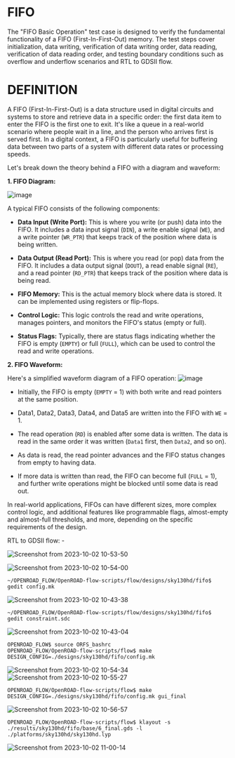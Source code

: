  # FIFO
The "FIFO Basic Operation" test case is designed to verify the fundamental functionality of a FIFO (First-In-First-Out) memory. The test steps cover initialization, data writing, verification of data writing order, data reading, verification of data reading order, and testing boundary conditions such as overflow and underflow scenarios and RTL to GDSII flow.

# DEFINITION
A FIFO (First-In-First-Out) is a data structure used in digital circuits and systems to store and retrieve data in a specific order: the first data item to enter the FIFO is the first one to exit. It's like a queue in a real-world scenario where people wait in a line, and the person who arrives first is served first. In a digital context, a FIFO is particularly useful for buffering data between two parts of a system with different data rates or processing speeds.

Let's break down the theory behind a FIFO with a diagram and waveform:

**1. FIFO Diagram:**

![image](https://github.com/swapnilanand123/FIFO/assets/143795450/f805b0b3-ac18-441b-aec0-a3deb8fdba82)


A typical FIFO consists of the following components:

- **Data Input (Write Port):** This is where you write (or push) data into the FIFO. It includes a data input signal (`DIN`), a write enable signal (`WE`), and a write pointer (`WR_PTR`) that keeps track of the position where data is being written.

- **Data Output (Read Port):** This is where you read (or pop) data from the FIFO. It includes a data output signal (`DOUT`), a read enable signal (`RE`), and a read pointer (`RD_PTR`) that keeps track of the position where data is being read.

- **FIFO Memory:** This is the actual memory block where data is stored. It can be implemented using registers or flip-flops.

- **Control Logic:** This logic controls the read and write operations, manages pointers, and monitors the FIFO's status (empty or full).

- **Status Flags:** Typically, there are status flags indicating whether the FIFO is empty (`EMPTY`) or full (`FULL`), which can be used to control the read and write operations.

**2. FIFO Waveform:**

Here's a simplified waveform diagram of a FIFO operation:
![image](https://github.com/swapnilanand123/FIFO/assets/143795450/34fc9277-3beb-473f-b867-3cd8ab2dd5f0)

- Initially, the FIFO is empty (`EMPTY` = 1) with both write and read pointers at the same position.

- Data1, Data2, Data3, Data4, and Data5 are written into the FIFO with `WE` = 1.

- The read operation (`RD`) is enabled after some data is written. The data is read in the same order it was written (`Data1` first, then `Data2`, and so on).

- As data is read, the read pointer advances and the FIFO status changes from empty to having data.

- If more data is written than read, the FIFO can become full (`FULL` = 1), and further write operations might be blocked until some data is read out.

In real-world applications, FIFOs can have different sizes, more complex control logic, and additional features like programmable flags, almost-empty and almost-full thresholds, and more, depending on the specific requirements of the design.


RTL to GDSII flow: -

![Screenshot from 2023-10-02 10-53-50](https://github.com/swapnilanand123/FIFO/assets/143795450/79c2483d-5dac-4e8f-96aa-c76e2229a4a6)

![Screenshot from 2023-10-02 10-54-00](https://github.com/swapnilanand123/FIFO/assets/143795450/62a13c37-a7e8-4834-99d8-28297ece134c)

```
~/OPENROAD_FLOW/OpenROAD-flow-scripts/flow/designs/sky130hd/fifo$ gedit config.mk 
```
![Screenshot from 2023-10-02 10-43-38](https://github.com/swapnilanand123/FIFO/assets/143795450/574f70fc-9bbe-4f28-b78d-d511e0d9d2e9)

```
~/OPENROAD_FLOW/OpenROAD-flow-scripts/flow/designs/sky130hd/fifo$ gedit constraint.sdc
```
![Screenshot from 2023-10-02 10-43-04](https://github.com/swapnilanand123/FIFO/assets/143795450/48d5c8bb-2684-4de8-b2bb-1aa236ada565)

```
OPENROAD_FLOW$ source ORFS_bashrc
OPENROAD_FLOW/OpenROAD-flow-scripts/flow$ make DESIGN_CONFIG=./designs/sky130hd/fifo/config.mk
```
![Screenshot from 2023-10-02 10-54-34](https://github.com/swapnilanand123/FIFO/assets/143795450/247c8f41-6d98-4ffc-9262-0ad7d9283318)
![Screenshot from 2023-10-02 10-55-27](https://github.com/swapnilanand123/FIFO/assets/143795450/20d32183-c0f6-479f-ae40-b466dbffbddc)


```
OPENROAD_FLOW/OpenROAD-flow-scripts/flow$ make DESIGN_CONFIG=./designs/sky130hd/fifo/config.mk gui_final
```
![Screenshot from 2023-10-02 10-56-57](https://github.com/swapnilanand123/FIFO/assets/143795450/949d5b84-fa63-4b38-95c7-3d2763fe0e64)


```
OPENROAD_FLOW/OpenROAD-flow-scripts/flow$ klayout -s ./results/sky130hd/fifo/base/6_final.gds -l ./platforms/sky130hd/sky130hd.lyp
```
![Screenshot from 2023-10-02 11-00-14](https://github.com/swapnilanand123/FIFO/assets/143795450/051bbe31-52c9-4876-a998-e879b9156dd3)



